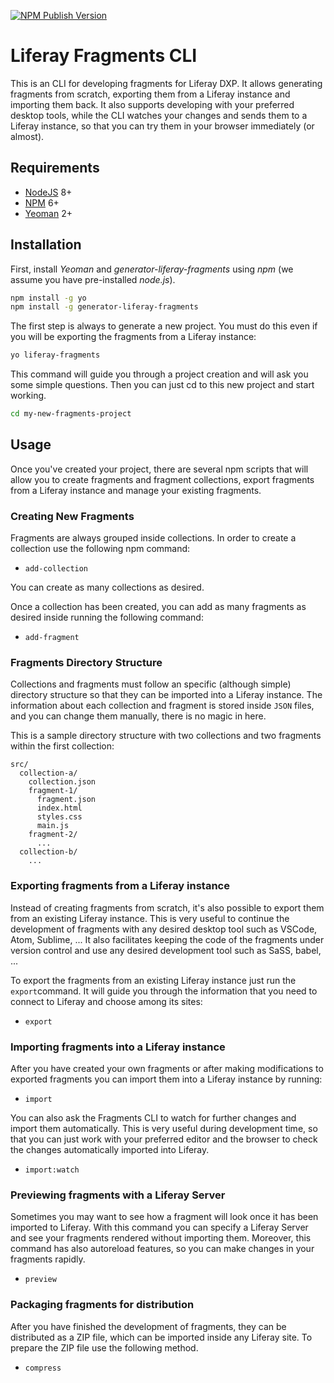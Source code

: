 [![NPM Publish Version][5]][6]

# Liferay Fragments CLI

This is an CLI for developing fragments for Liferay DXP. It allows generating fragments from scratch, exporting them from a Liferay instance and importing them back. It also supports developing with your preferred desktop tools, while the CLI watches your changes and sends them to a Liferay instance, so that you can try them in your browser immediately (or almost).

## Requirements

- [NodeJS][3] 8+
- [NPM][2] 6+
- [Yeoman][1] 2+

## Installation

First, install _Yeoman_ and _generator-liferay-fragments_ using _npm_
(we assume you have pre-installed _node.js_).

```bash
npm install -g yo
npm install -g generator-liferay-fragments
```

The first step is always to generate a new project. You must do this even if you will be exporting the fragments from a Liferay instance:

```bash
yo liferay-fragments
```

This command will guide you through a project creation and will
ask you some simple questions. Then you can just cd to this new project
and start working.

```bash
cd my-new-fragments-project
```

## Usage

Once you've created your project, there are several npm scripts that
will allow you to create fragments and fragment collections, export fragments from a Liferay instance and manage your existing fragments.

### Creating New Fragments

Fragments are always grouped inside collections. In order to create a collection use the following npm command:

- `add-collection`

You can create as many collections as desired.

Once a collection has been created, you can add as many fragments as desired inside running the following command:

- `add-fragment`

### Fragments Directory Structure

Collections and fragments must follow an specific (although simple) directory structure so that they can be imported into a Liferay instance. The information about each collection and fragment is stored inside `JSON` files,
and you can change them manually, there is no magic in here.

This is a sample directory structure with two collections and two fragments within the first collection:

```
src/
  collection-a/
    collection.json
    fragment-1/
      fragment.json
      index.html
      styles.css
      main.js
    fragment-2/
      ...
  collection-b/
    ...
```

### Exporting fragments from a Liferay instance

Instead of creating fragments from scratch, it's also possible to export them from an existing Liferay instance. This is very useful to continue the development of fragments with any desired desktop tool such as VSCode, Atom, Sublime, ... It also facilitates keeping the code of the fragments under version control and use any desired development tool such as SaSS, babel, ...

To export the fragments from an existing Liferay instance just run the `export`command. It will guide you through the information that you need to connect to Liferay and choose among its sites:

- `export`

### Importing fragments into a Liferay instance

After you have created your own fragments or after making modifications to exported fragments you can import them into a Liferay instance by running:

- `import`

You can also ask the Fragments CLI to watch for further changes and import them automatically. This is very useful during development time, so that you can just work with your preferred editor and the browser to check the changes automatically imported into Liferay.

- `import:watch`

### Previewing fragments with a Liferay Server

Sometimes you may want to see how a fragment will look once it has been imported to Liferay. With this command you can specify a Liferay Server and see your fragments rendered without importing them. Moreover, this command has also autoreload features, so you can make changes in your fragments rapidly.

- `preview`

### Packaging fragments for distribution

After you have finished the development of fragments, they can be distributed as a ZIP file, which can be imported inside any Liferay site. To prepare the ZIP file use the following method.

- `compress`

[1]: https://yeoman.io
[2]: https://www.npmjs.com
[3]: https://nodejs.org
[4]: https://github.com/lerna
[5]: https://badge.fury.io/js/generator-liferay-fragments.svg?style=flat
[6]: https://www.npmjs.com/package/generator-liferay-fragments
